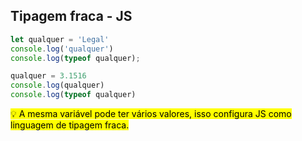 ## Tipagem fraca - JS

```jsx
let qualquer = 'Legal'
console.log('qualquer')
console.log(typeof qualquer);

qualquer = 3.1516
console.log(qualquer)
console.log(typeof qualquer)
```

<mark>
💡 A mesma variável pode ter vários valores, isso configura JS como linguagem de tipagem fraca.
</mark>